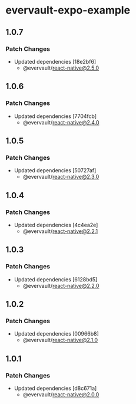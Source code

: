 # evervault-expo-example

## 1.0.7

### Patch Changes

- Updated dependencies [18e2bf6]
  - @evervault/react-native@2.5.0

## 1.0.6

### Patch Changes

- Updated dependencies [7704fcb]
  - @evervault/react-native@2.4.0

## 1.0.5

### Patch Changes

- Updated dependencies [50727af]
  - @evervault/react-native@2.3.0

## 1.0.4

### Patch Changes

- Updated dependencies [4c4ea2e]
  - @evervault/react-native@2.2.1

## 1.0.3

### Patch Changes

- Updated dependencies [6128bd5]
  - @evervault/react-native@2.2.0

## 1.0.2

### Patch Changes

- Updated dependencies [00966b8]
  - @evervault/react-native@2.1.0

## 1.0.1

### Patch Changes

- Updated dependencies [d8c671a]
  - @evervault/react-native@2.0.0
